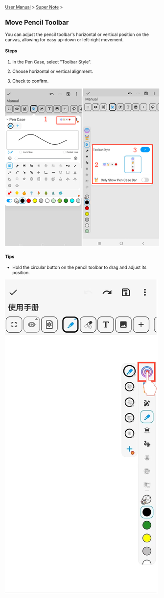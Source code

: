 [User Manual](/dragonnest/drawnote/manual/en) > [Super Note](/dragonnest/drawnote/manual/en/super_note) >

Move Pencil Toolbar
---

You can adjust the pencil toolbar's horizontal or vertical position on the canvas, allowing for easy up-down or left-right movement.

#### Steps

1. In the Pen Case, select "Toolbar Style".

2. Choose horizontal or vertical alignment.

3. Check to confirm.

![](imgs/move_pencil_toolbar1.png)

#### Tips
- Hold the circular button on the pencil toolbar to drag and adjust its position.

![](imgs/move_pencil_toolbar2.png)